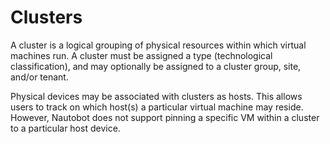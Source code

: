# Clusters

A cluster is a logical grouping of physical resources within which virtual machines run. A cluster must be assigned a type (technological classification), and may optionally be assigned to a cluster group, site, and/or tenant.

Physical devices may be associated with clusters as hosts. This allows users to track on which host(s) a particular virtual machine may reside. However, Nautobot does not support pinning a specific VM within a cluster to a particular host device.
